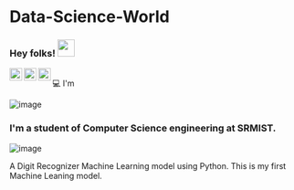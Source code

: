 # Data-Science-World

### Hey folks! <img src="https://raw.githubusercontent.com/iampavangandhi/iampavangandhi/master/gifs/Hi.gif" width="30px"></h2>

<a href="https://www.linkedin.com/in/shivansh-sharma-8b90b719a//">
  <img align="left" alt="Shivansh's Linkdein" width="22px" src="https://cdn.jsdelivr.net/npm/simple-icons@v3/icons/linkedin.svg" />
</a>
<a href="https://github.com/Shivansh1200">
  <img align="left" alt="Shivansh's Github" width="22px" src="https://cdn.jsdelivr.net/npm/simple-icons@v3/icons/github.svg" />
</a>
<a href="https://www.instagram.com/shivi_0430_/">
  <img align="left" alt="Shivansh's Instagram" width="22px" src="https://cdn.jsdelivr.net/npm/simple-icons@3.1.0/icons/instagram.svg" />
</a>
<br />
💻  I'm

![image](https://github.com/Shivansh1200/Data-Science_World/blob/master/Namebanner.jpg)
### I'm a student of Computer Science engineering at SRMIST. 

![image](https://github.com/Shivansh1200/Data-Science_World/blob/master/Data-Analysis-Solutions.gif)

 A Digit Recognizer Machine Learning model using Python. This is my first Machine Leaning model.
